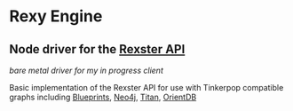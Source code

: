 Rexy Engine
===========

Node driver for the [Rexster API]
-----------
*bare metal driver for my in progress client*

Basic implementation of the Rexster API for use with Tinkerpop compatible graphs including [Blueprints], [Neo4j], [Titan], [OrientDB]

[Blueprints]: https://github.com/tinkerpop/blueprints
[Neo4j]: http://neo4j.org
[Titan]: http://thinkaurelius.github.com/titan/
[OrientDB]: http://www.orientdb.org
[Rexster API]: https://github.com/tinkerpop/rexster/
[Restler]: https://github.com/danwrong/restler
